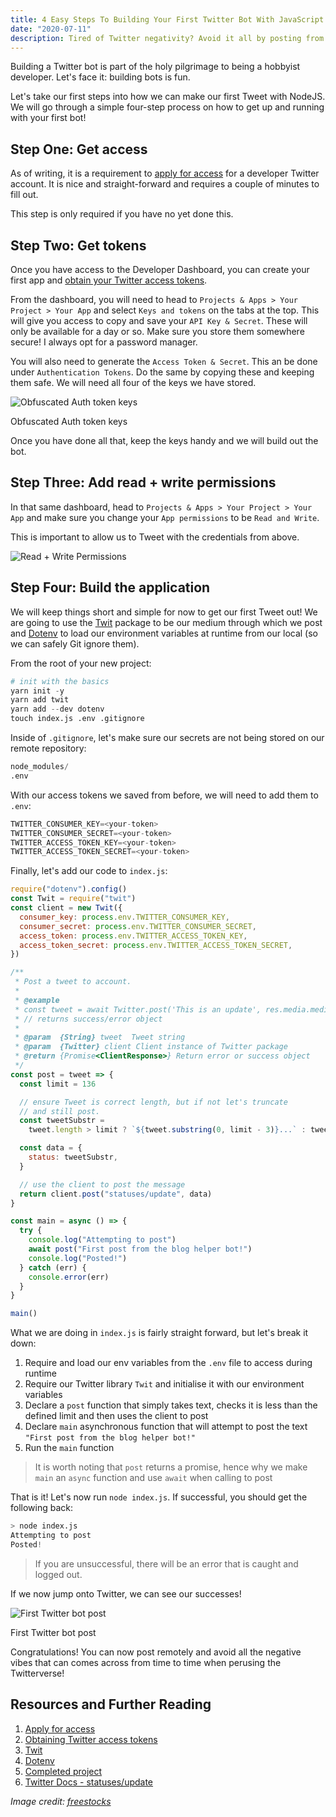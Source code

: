 ```yaml
---
title: 4 Easy Steps To Building Your First Twitter Bot With JavaScript
date: "2020-07-11"
description: Tired of Twitter negativity? Avoid it all by posting from the safety of the command line!
---
```


Building a Twitter bot is part of the holy pilgrimage to being a hobbyist developer. Let's face it: building bots is fun.

Let's take our first steps into how we can make our first Tweet with NodeJS. We will go through a simple four-step process on how to get up and running with your first bot!

## Step One: Get access

As of writing, it is a requirement to [apply for access](https://developer.twitter.com/en/apply-for-access) for a developer Twitter account. It is nice and straight-forward and requires a couple of minutes to fill out.

This step is only required if you have no yet done this.

## Step Two: Get tokens

Once you have access to the Developer Dashboard, you can create your first app and [obtain your Twitter access tokens](https://developer.twitter.com/en/docs/basics/authentication/oauth-1-0a/obtaining-user-access-tokens).

From the dashboard, you will need to head to `Projects & Apps > Your Project > Your App` and select `Keys and tokens` on the tabs at the top. This will give you access to copy and save your `API Key & Secret`. These will only be available for a day or so. Make sure you store them somewhere secure! I always opt for a password manager.

You will also need to generate the `Access Token & Secret`. This an be done under `Authentication Tokens`. Do the same by copying these and keeping them safe. We will need all four of the keys we have stored.

![Obfuscated Auth token keys](../assets/2020-07-11-access-tokens.png)

<figcaption>Obfuscated Auth token keys</figcaption>

Once you have done all that, keep the keys handy and we will build out the bot.

## Step Three: Add read + write permissions

In that same dashboard, head to `Projects & Apps > Your Project > Your App` and make sure you change your `App permissions` to be `Read and Write`.

This is important to allow us to Tweet with the credentials from above.

![Read + Write Permissions](../assets/2020-07-11-read-write-permissions.png)

## Step Four: Build the application

We will keep things short and simple for now to get our first Tweet out! We are going to use the [Twit](https://github.com/ttezel/twit) package to be our medium through which we post and [Dotenv](https://github.com/motdotla/dotenv) to load our environment variables at runtime from our local (so we can safely Git ignore them).

From the root of your new project:

```s
# init with the basics
yarn init -y
yarn add twit
yarn add --dev dotenv
touch index.js .env .gitignore
```

Inside of `.gitignore`, let's make sure our secrets are not being stored on our remote repository:

```s
node_modules/
.env
```

With our access tokens we saved from before, we will need to add them to `.env`:

```s
TWITTER_CONSUMER_KEY=<your-token>
TWITTER_CONSUMER_SECRET=<your-token>
TWITTER_ACCESS_TOKEN_KEY=<your-token>
TWITTER_ACCESS_TOKEN_SECRET=<your-token>
```

Finally, let's add our code to `index.js`:

```js
require("dotenv").config()
const Twit = require("twit")
const client = new Twit({
  consumer_key: process.env.TWITTER_CONSUMER_KEY,
  consumer_secret: process.env.TWITTER_CONSUMER_SECRET,
  access_token: process.env.TWITTER_ACCESS_TOKEN_KEY,
  access_token_secret: process.env.TWITTER_ACCESS_TOKEN_SECRET,
})

/**
 * Post a tweet to account.
 *
 * @example
 * const tweet = await Twitter.post('This is an update', res.media.media_id_string);
 * // returns success/error object
 *
 * @param  {String} tweet  Tweet string
 * @param  {Twitter} client Client instance of Twitter package
 * @return {Promise<ClientResponse>} Return error or success object
 */
const post = tweet => {
  const limit = 136

  // ensure Tweet is correct length, but if not let's truncate
  // and still post.
  const tweetSubstr =
    tweet.length > limit ? `${tweet.substring(0, limit - 3)}...` : tweet

  const data = {
    status: tweetSubstr,
  }

  // use the client to post the message
  return client.post("statuses/update", data)
}

const main = async () => {
  try {
    console.log("Attempting to post")
    await post("First post from the blog helper bot!")
    console.log("Posted!")
  } catch (err) {
    console.error(err)
  }
}

main()
```

What we are doing in `index.js` is fairly straight forward, but let's break it down:

1. Require and load our env variables from the `.env` file to access during runtime
2. Require our Twitter library `Twit` and initialise it with our environment variables
3. Declare a `post` function that simply takes text, checks it is less than the defined limit and then uses the client to post
4. Declare `main` asynchronous function that will attempt to post the text `"First post from the blog helper bot!"`
5. Run the `main` function

> It is worth noting that `post` returns a promise, hence why we make `main` an `async` function and use `await` when calling to post

That is it! Let's now run `node index.js`. If successful, you should get the following back:

```s
> node index.js
Attempting to post
Posted!
```

> If you are unsuccessful, there will be an error that is caught and logged out.

If we now jump onto Twitter, we can see our successes!

![First Twitter bot post](../assets/2020-07-11-twitter-bot-first-post.png)

<figcaption>First Twitter bot post</figcaption>

Congratulations! You can now post remotely and avoid all the negative vibes that can comes across from time to time when perusing the Twitterverse!

## Resources and Further Reading

1. [Apply for access](https://developer.twitter.com/en/apply-for-access)
2. [Obtaining Twitter access tokens](https://developer.twitter.com/en/docs/basics/authentication/oauth-1-0a/obtaining-user-access-tokens)
3. [Twit](https://github.com/ttezel/twit)
4. [Dotenv](https://github.com/motdotla/dotenv)
5. [Completed project](https://github.com/okeeffed/hello-twitter-bot)
6. [Twitter Docs - statuses/update](https://developer.twitter.com/en/docs/tweets/post-and-engage/api-reference/post-statuses-update)

_Image credit: [freestocks](https://unsplash.com/@freestocks)_
